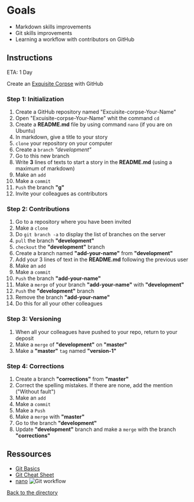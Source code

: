 # Goals

- Markdown skills improvements
- Git skills improvements
- Learning a workflow with contributors on GitHub

## Instructions

ETA: 1 Day

Create an [Exquisite Corpse](https://en.wikipedia.org/wiki/Exquisite_corpse) with GitHub

### Step 1: Initialization

1. Create a GitHub repository named "Excuisite-corpse-Your-Name"
2. Open "Excuisite-corpse-Your-Name" whit the command `cd`
3. Create a **README.md** file by using command `nano` (if you are on Ubuntu)
4. In markdown, give a title to your story
5. `clone` your repository on your computer
6. Create a `branch` _"development"_
7. Go to this new branch
8. Write **3** lines of texts to start a story in the **README.md** (using a maximum of markdown)
9. Make an `add`
10. Make a `commit`
11. `Push` the branch **"g"**
12. Invite your colleagues as contributors

### Step 2: Contributions

1. Go to a repository where you have been invited
2. Make a `clone`
3. Do `git branch -a` to display the list of branches on the server
4. `pull` the branch **"development"**
5. `checkout` the **"development"** branch
6. Create a branch named **"add-your-name"** from **"development"**
7. Add your 3 lines of text in the **README.md** following the previous user
8. Make an `add`
9. Make a `commit`
10. `Push` the branch **"add-your-name"**
11. Make a `merge` of your branch **"add-your-name"** with **"development"**
12. `Push` the **"development"** branch
13. Remove the branch __"add-your-name"__
14. Do this for all your other colleagues

### Step 3: Versioning

1. When all your colleagues have pushed to your repo, return to your deposit
2. Make a `merge` of **"development"** on **"master"**
3. Make a **"master"** `tag` named **"version-1"**

### Step 4: Corrections

1. Create a branch **"corrections"** from **"master"**
2. Correct the spelling mistakes. If there are none, add the mention ("Without fault")
3. Make an `add`
4. Make a `commit`
5. Make a `Push`
6. Make a `merge` with **"master"**
7. Go to the branch **"development"**
8. Update **"development"** branch and make a `merge` with the branch **"corrections"**

## Ressources

- [Git Basics](https://rogerdudler.github.io/git-guide/index.fr.html)
- [Git Cheat Sheet](https://rogerdudler.github.io/git-guide/files/git_cheat_sheet.pdf)
- [nano](https://help.ubuntu.com/community/Nano?_ga=2.171475168.110155971.1536746343-1962823923.1536746343)
![Git workflow](http://blog.launchdarkly.com/wp-content/uploads/2016/07/Slide2.jpg)

[Back to the directory](./)
